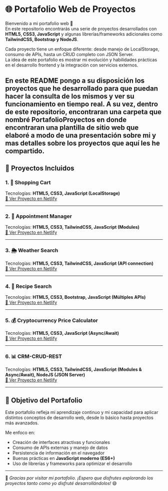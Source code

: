 # 🌐 Portafolio Web de Proyectos

Bienvenido a mi portafolio web 👋  
En este repositorio encontrarás una serie de proyectos desarrollados con **HTML5, CSS3, JavaScript** y algunas librerías/frameworks adicionales como **TailwindCSS, Bootstrap y NodeJS**.  

Cada proyecto tiene un enfoque diferente: desde manejo de LocalStorage, consumo de APIs, hasta un CRUD completo con JSON Server.  
La idea de este portafolio es mostrar mi evolución y habilidades prácticas en el desarrollo frontend y la integración con servicios externos.

En este README pongo a su disposición los proyectos que he desarrollado para que puedan hacer la consulta de los mismos y ver su funcionamiento en tiempo real. A su vez, dentro de este repositorio, encontraran una carpeta que nombré **PortafolioProyectos** en donde encontraran una plantilla de sitio web que elaboré a modo de una presentación sobre mi y mas detalles sobre los proyectos que aquí les he compartido.
---

## 📂 Proyectos Incluidos

### 1. 🛒 Shopping Cart  
Tecnologías: **HTML5, CSS3, JavaScript (LocalStorage)**  
[🔗 Ver Proyecto en Netlify](https://67ab83de941678a0e054f056--aesthetic-dodol-faa5fa.netlify.app/)

---

### 2. 📅 Appointment Manager  
Tecnologías: **HTML5, CSS3, TailwindCSS, JavaScript (Modules)**  
[🔗 Ver Proyecto en Netlify](https://67ab85e3e2a8e48d68fde4d7--precious-khapse-9a4142.netlify.app/)

---

### 3. 🌦️ Weather Search  
Tecnologías: **HTML5, CSS3, TailwindCSS, JavaScript (API connection)**  
[🔗 Ver Proyecto en Netlify](https://67ab864b72816b876bcb33c2--splendid-licorice-16f322.netlify.app/)

---

### 4. 🍲 Recipe Search  
Tecnologías: **HTML5, CSS3, Bootstrap, JavaScript (Múltiples APIs)**  
[🔗 Ver Proyecto en Netlify](https://67ab86846a5536a555d2117f--exquisite-licorice-c511bd.netlify.app/)

---

### 5. 💰 Cryptocurrency Price Calculator  
Tecnologías: **HTML5, CSS3, JavaScript (Async/Await)**  
[🔗 Ver Proyecto en Netlify](https://67ab86a76a5536a555d212da--fluffy-profiterole-64e33c.netlify.app/)

---

### 6. 📊 CRM-CRUD-REST  
Tecnologías: **HTML5, CSS3, TailwindCSS, JavaScript (Modules & Async/Await), NodeJS (JSON Server)**  
[🔗 Ver Proyecto en Netlify](https://67ab86dcf6689b7b50f46a62--remarkable-semifreddo-8aba1c.netlify.app/)

---

## 🚀 Objetivo del Portafolio

Este portafolio refleja mi aprendizaje continuo y mi capacidad para aplicar distintos conceptos de desarrollo web, desde lo básico hasta proyectos más avanzados.  

Me enfoco en:  
- Creación de interfaces atractivas y funcionales  
- Consumo de APIs externas y manejo de datos  
- Persistencia de información en el navegador  
- Buenas prácticas en **JavaScript moderno (ES6+)**  
- Uso de librerías y frameworks para optimizar el desarrollo  

---

📌 *Gracias por visitar mi portafolio. ¡Espero que disfrutes explorando los proyectos tanto como yo disfruté desarrollándolos!* 😄

